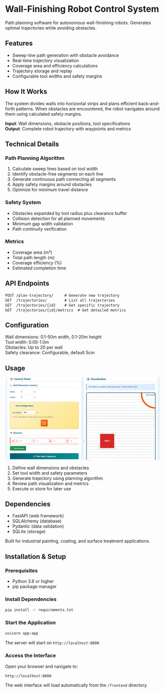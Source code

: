 # Wall-Finishing Robot Control System

Path planning software for autonomous wall-finishing robots. Generates optimal trajectories while avoiding obstacles.

## Features

- Sweep-line path generation with obstacle avoidance
- Real-time trajectory visualization
- Coverage area and efficiency calculations
- Trajectory storage and replay
- Configurable tool widths and safety margins

## How It Works

The system divides walls into horizontal strips and plans efficient back-and-forth patterns. When obstacles are encountered, the robot navigates around them using calculated safety margins.

**Input**: Wall dimensions, obstacle positions, tool specifications  
**Output**: Complete robot trajectory with waypoints and metrics

## Technical Details

### Path Planning Algorithm
1. Calculate sweep lines based on tool width
2. Identify obstacle-free segments on each line
3. Generate continuous path connecting all segments
4. Apply safety margins around obstacles
5. Optimize for minimum travel distance

### Safety System
- Obstacles expanded by tool radius plus clearance buffer
- Collision detection for all planned movements
- Minimum gap width validation
- Path continuity verification

### Metrics
- Coverage area (m²)
- Total path length (m)
- Coverage efficiency (%)
- Estimated completion time

## API Endpoints

```
POST /plan-trajectory/     # Generate new trajectory
GET  /trajectories/        # List all trajectories  
GET  /trajectories/{id}    # Get specific trajectory
GET  /trajectories/{id}/metrics  # Get detailed metrics
```

## Configuration

Wall dimensions: 0.1-50m width, 0.1-20m height  
Tool width: 0.05-1.0m  
Obstacles: Up to 20 per wall  
Safety clearance: Configurable, default 5cm

## Usage

<img src="images/system_ui.png" alt="Robot Animation" width="auto">

1. Define wall dimensions and obstacles
2. Set tool width and safety parameters
3. Generate trajectory using planning algorithm
4. Review path visualization and metrics
5. Execute or store for later use

## Dependencies

- FastAPI (web framework)
- SQLAlchemy (database)
- Pydantic (data validation)
- SQLite (storage)

Built for industrial painting, coating, and surface treatment applications.

## Installation & Setup

### Prerequisites
- Python 3.8 or higher
- pip package manager

### Install Dependencies
```bash
pip install -r requirements.txt
```

### Start the Application
```bash
uvicorn app:app
```

The server will start on `http://localhost:8000`

### Access the Interface
Open your browser and navigate to:
```
http://localhost:8000
```

The web interface will load automatically from the `/frontend` directory.

